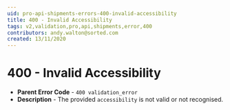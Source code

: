```yaml
---
uid: pro-api-shipments-errors-400-invalid-accessibility
title: 400 - Invalid Accessibility
tags: v2,validation,pro,api,shipments,error,400
contributors: andy.walton@sorted.com
created: 13/11/2020
---
```

# 400 - Invalid Accessibility

* **Parent Error Code** - `400 validation_error`
* **Description** - The provided `accessibility` is not valid or not recognised.